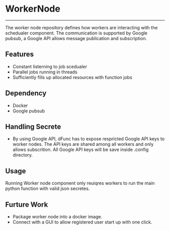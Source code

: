 # WorkerNode
---
The worker node repository defines how workers are interacting with the  schedualer component. The communication is supported by Google pubsub, a Google API allows message publication and subscription.
## Features
- Constant listerning to job scedualer
- Parallel jobs running in threads
- Sufficiently fills up allocated resources with function jobs
## Dependency
- Docker
- Google pubsub

## Handling Secrete
- By using Google API, dFunc has to expose respricted Google API keys to worker nodes. The API keys are shared among all workers and only allows subscrition. All Google API keys will be save inside .config directory.
## Usage
Running Worker node component only reuiqres workers to run the main python function with valid json secretes.
## Furture Work
- Package worker node into a docker image. 
- Connect with a GUI to allow registered user start up with one click.